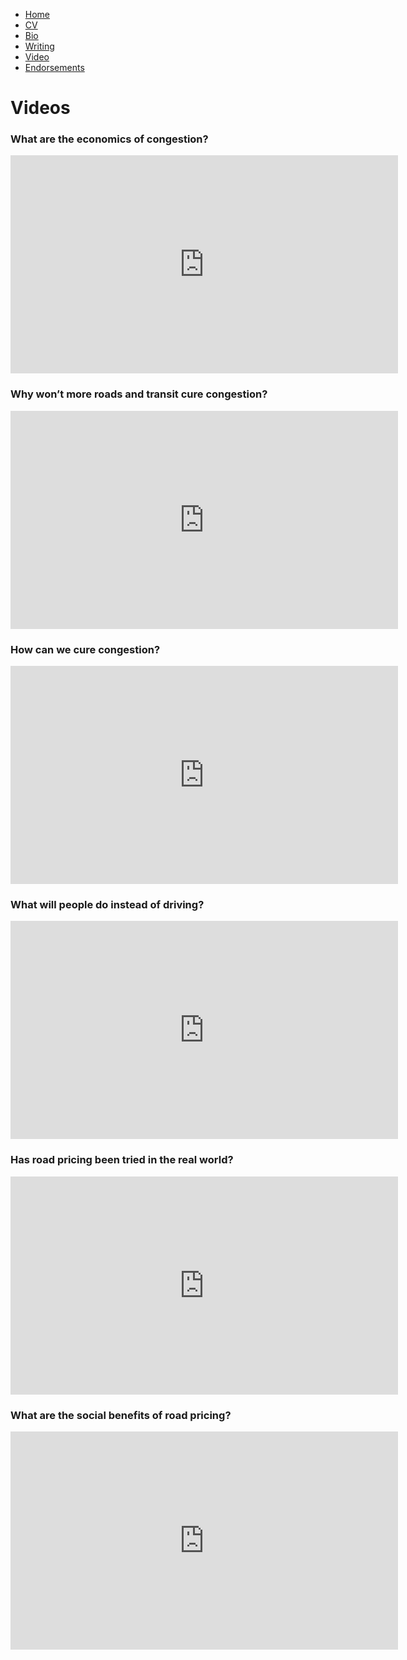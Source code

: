 * [Home](/)
* <a href="/cv.pdf" target="_blank">CV</a>
* [Bio](/bio.html)
* [Writing](/writing.html)
* [Video](/video.html)
* [Endorsements](/endorsements.html)

# Videos

<!-- you should always avoid using HTML directly but in this case, it's unavoidable-->

### What are the economics of congestion?
<iframe width="620" height="349" src="http://www.youtube.com/embed/bere_rqCTkY?fs=1&#038;feature=oembed" frameborder="0" allowfullscreen></iframe>

### Why won’t more roads and transit cure congestion?
<iframe width="620" height="349" src="http://www.youtube.com/embed/NI1Q4EvAd7A?fs=1&#038;feature=oembed" frameborder="0" allowfullscreen></iframe>

### How can we cure congestion?
<iframe width="620" height="349" src="http://www.youtube.com/embed/H1hyyzq5n5Y?fs=1&#038;feature=oembed" frameborder="0" allowfullscreen></iframe>

### What will people do instead of driving?
<iframe width="620" height="349" src="http://www.youtube.com/embed/jGTpGMR7SD0?fs=1&#038;feature=oembed" frameborder="0" allowfullscreen></iframe>

### Has road pricing been tried in the real world?
<iframe width="620" height="349" src="http://www.youtube.com/embed/1KEdqDnVIZ4?fs=1&#038;feature=oembed" frameborder="0" allowfullscreen></iframe>

### What are the social benefits of road pricing?
<iframe width="620" height="349" src="http://www.youtube.com/embed/u60XUohTGj4?fs=1&#038;feature=oembed" frameborder="0" allowfullscreen></iframe>